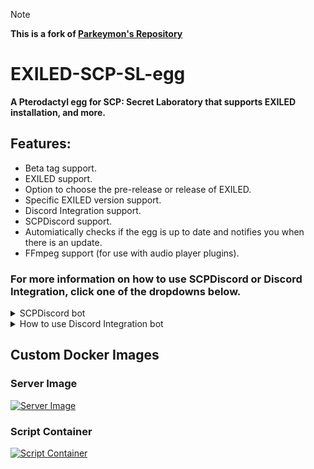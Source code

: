 > [!Note]
> **This is a fork of [Parkeymon's Repository](https://github.com/Parkeymon/EXILED-SCP-SL-egg)**
# EXILED-SCP-SL-egg
**A Pterodactyl egg for SCP: Secret Laboratory that supports EXILED installation, and more.**

## Features:
- Beta tag support.
- EXILED support.
- Option to choose the pre-release or release of EXILED.
- Specific EXILED version support.
- Discord Integration support.
- SCPDiscord support.
- Automiatically checks if the egg is up to date and notifies you when there is an update.
- FFmpeg support (for use with audio player plugins).

### For more information on how to use SCPDiscord or Discord Integration, click one of the dropdowns below.
<details>
<summary>SCPDiscord bot</summary>
  
### Using the SCPDiscord bot.
1. Go to the startup tab in your server, then set `INSTALL SCP DISCORD?` to `true`.
2. Under the settings tab, press "Reinstall Server" and wait until the server has finished the process.
> **Re-installing will *not* delete your important files.**
3. Go to the files tab, and go to `/.egg/SCPDBot` and open `config.yml` to configure the bot.
> **To configure the bot and plugin, read the [installation guide](https://github.com/KarlOfDuty/SCPDiscord/blob/master/docs/Installation.md).**

</details>

<details>
<summary>How to use Discord Integration bot</summary>

### Using the Discord Integration bot.
 **Warning: Discord Integration's documentation is very sparse, and isn't maintained.**

1. Go to the startup tab in your server, then set `INSTALL DISCORD INTEGRATION?` to `true`.
2. Under the settings tab, press "Reinstall Server" and wait until the server has finished the process.
> **Re-installing will *not* delete your important files.**
3. Go to the files tab, and under the root directory, open `DiscordIntegration-config.json` to configure the bot.
</details>

## Custom Docker Images
### Server Image
[![Server Image](https://github.com/YT-Narin/docker-scpsl/actions/workflows/docker-image.yml/badge.svg?branch=master)](https://github.com/EsserGaming/docker-scpsl/actions/workflows/docker-image.yml)

### Script Container
[![Script Container](https://github.com/EYT-Narin/scpsl-install-docker/actions/workflows/docker-image.yml/badge.svg?branch=master)](https://github.com/EsserGaming/scpsl-install-docker/actions/workflows/docker-image.yml)
